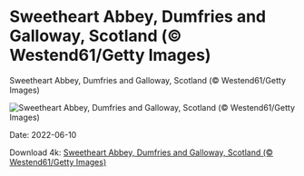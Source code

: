 # Sweetheart Abbey, Dumfries and Galloway, Scotland (© Westend61/Getty Images)

Sweetheart Abbey, Dumfries and Galloway, Scotland (© Westend61/Getty Images)

![Sweetheart Abbey, Dumfries and Galloway, Scotland (© Westend61/Getty Images)](https://bing.com/th?id=OHR.SweetheartAbbey_EN-US7440629451_UHD.jpg&w=1024&h=576)

Date: 2022-06-10

Download 4k: [Sweetheart Abbey, Dumfries and Galloway, Scotland (© Westend61/Getty Images)](https://bing.com/th?id=OHR.SweetheartAbbey_EN-US7440629451_UHD.jpg)

